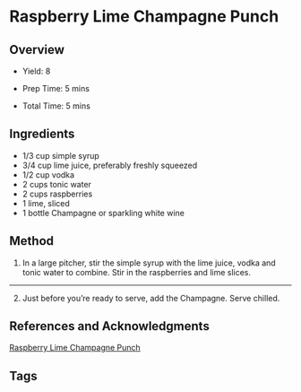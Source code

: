 # Raspberry Lime Champagne Punch

## Overview

- Yield: 8

- Prep Time: 5 mins

- Total Time: 5 mins

## Ingredients

- 1/3 cup simple syrup
- 3/4 cup lime juice, preferably freshly squeezed
- 1/2 cup vodka
- 2 cups tonic water
- 2 cups raspberries
- 1 lime, sliced
- 1 bottle Champagne or sparkling white wine

## Method

1. In a large pitcher, stir the simple syrup with the lime juice, vodka and tonic water to combine. Stir in the raspberries and lime slices.
---
2. Just before you’re ready to serve, add the Champagne. Serve chilled.


## References and Acknowledgments

[Raspberry Lime Champagne Punch](http://www.purewow.com/recipes/summer-champagne-punch-recipe?utm_source=pinterest&amp;utm_medium=social&amp;utm_content=SMP&amp;utm_campaign=pin_swap)

## Tags


